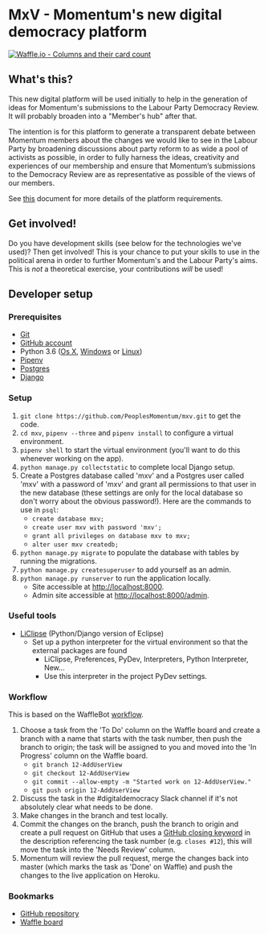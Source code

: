 # MxV - Momentum's new digital democracy platform

[![Waffle.io - Columns and their card count](https://badge.waffle.io/PeoplesMomentum/mxv.svg?columns=all)](https://waffle.io/PeoplesMomentum/mxv)

## What's this?
This new digital platform will be used initially to help in the generation of ideas for Momentum's submissions to the Labour Party Democracy Review.  It will probably broaden into a "Member's hub" after that.

The intention is for this platform to generate a transparent debate between Momentum members about the changes we would like to see in the Labour Party by broadening discussions about party reform to as wide a pool of activists as possible, in order to fully harness the ideas, creativity and experiences of our membership and ensure that Momentum’s submissions to the Democracy Review are as representative as possible of the views of our members.

See [this](https://github.com/PeoplesMomentum/mxv/blob/master/Docs/Requirements/MxV%20Summary%20Doc.pdf) document for more details of the platform requirements.

## Get involved!

Do you have development skills (see below for the technologies we've used)?  Then get involved!  This is your chance to put your skills to use in the political arena in order to further Momentum's and the Labour Party's aims.  This is *not* a theoretical exercise, your contributions *will* be used!

## Developer setup

### Prerequisites

- [Git](https://git-scm.com/book/en/v2/Getting-Started-Installing-Git)
- [GitHub account](https://github.com/join)
- Python 3.6 ([Os X](http://docs.python-guide.org/en/latest/starting/install3/osx/), [Windows](http://docs.python-guide.org/en/latest/starting/install3/win/) or [Linux](http://docs.python-guide.org/en/latest/starting/install3/linux/))
- [Pipenv](http://docs.python-guide.org/en/latest/dev/virtualenvs/)
- [Postgres](https://devcenter.heroku.com/articles/heroku-postgresql#local-setup)
- [Django](https://docs.djangoproject.com/en/1.11/topics/install/)

### Setup

1. `git clone https://github.com/PeoplesMomentum/mxv.git` to get the code.
2. `cd mxv`, `pipenv --three` and `pipenv install` to configure a virtual environment.
3. `pipenv shell` to start the virtual environment (you'll want to do this whenever working on the app).
4. `python manage.py collectstatic` to complete local Django setup.
5. Create a Postgres database called 'mxv' and a Postgres user called 'mxv' with a password of 'mxv' and grant all permissions to that user in the new database (these settings are only for the local database so don't worry about the obvious password!).  Here are the commands to use in `psql`:
	- `create database mxv;`
	- `create user mxv with password 'mxv';`
	- `grant all privileges on database mxv to mxv;`
	- `alter user mxv createdb;`
6. `python manage.py migrate` to populate the database with tables by running the migrations.
7. `python manage.py createsuperuser` to add yourself as an admin.
8. `python manage.py runserver` to run the application locally.
	- Site accessible at [http://localhost:8000](http://localhost:8000).
	- Admin site accessible at [http://localhost:8000/admin](http://localhost:8000/admin).

### Useful tools

- [LiClipse](http://www.liclipse.com/download.html) (Python/Django version of Eclipse)
	- Set up a python interpreter for the virtual environment so that the external packages are found
		- LiClipse, Preferences, PyDev, Interpreters, Python Interpreter, New...
		- Use this interpreter in the project PyDev settings.

### Workflow
This is based on the WaffleBot [workflow](https://help.waffle.io/wafflebot-basics/getting-started-with-the-wafflebot/how-to-use-wafflebot).

1. Choose a task from the 'To Do' column on the Waffle board and create a branch with a name that starts with the task number, then push the branch to origin; the task will be assigned to you and moved into the 'In Progress' column on the Waffle board.
	- `git branch 12-AddUserView`
	- `git checkout 12-AddUserView`
	- `git commit --allow-empty -m "Started work on 12-AddUserView."`
	- `git push origin 12-AddUserView`
2. Discuss the task in the #digitaldemocracy Slack channel if it's not absolutely clear what needs to be done.
3. Make changes in the branch and test locally.
4. Commit the changes on the branch, push the branch to origin and create a pull request on GitHub that uses a [GitHub closing keyword](https://help.github.com/articles/closing-issues-via-commit-messages/) in the description referencing the task number (e.g. `closes #12`), this will move the task into the 'Needs Review' column.
5. Momentum will review the pull request, merge the changes back into master (which marks the task as 'Done' on Waffle) and push the changes to the live application on Heroku.

### Bookmarks

- [GitHub repository](https://github.com/PeoplesMomentum/mxv)
- [Waffle board](https://waffle.io/PeoplesMomentum/mxv)
